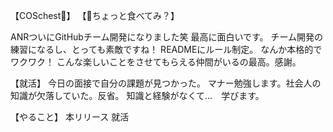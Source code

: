 【COSchest👗】
【🍓ちょっと食べてみ？】

ANRついにGitHubチーム開発になりました笑
最高に面白いです。
チーム開発の練習になるし、とっても素敵ですね！
READMEにルール制定。
なんか本格的でワクワク！
こんな楽しいことをさせてもらえる仲間がいるの最高。感謝。

【就活】
今日の面接で自分の課題が見つかった。
マナー勉強します。社会人の知識が欠落していた。反省。
知識と経験がなくて…　学びます。

【やること】
本リリース
就活
